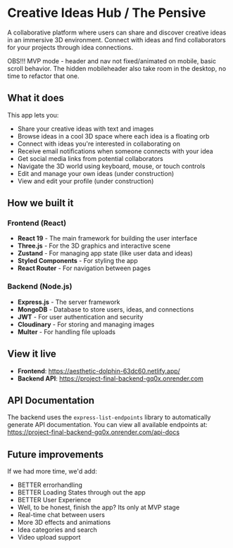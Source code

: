 # Creative Ideas Hub / The Pensive

A collaborative platform where users can share and discover creative ideas in an immersive 3D environment. Connect with ideas and find collaborators for your projects through idea connections.

OBS!!! MVP mode - header and nav not fixed/animated on mobile, basic scroll behavior. The hidden mobileheader also take room in the desktop, no time to refactor that one. 

## What it does

This app lets you:

- Share your creative ideas with text and images
- Browse ideas in a cool 3D space where each idea is a floating orb
- Connect with ideas you're interested in collaborating on
- Receive email notifications when someone connects with your idea
- Get social media links from potential collaborators
- Navigate the 3D world using keyboard, mouse, or touch controls
- Edit and manage your own ideas (under construction)
- View and edit your profile (under construction)

## How we built it

### Frontend (React)

- **React 19** - The main framework for building the user interface
- **Three.js** - For the 3D graphics and interactive scene
- **Zustand** - For managing app state (like user data and ideas)
- **Styled Components** - For styling the app
- **React Router** - For navigation between pages

### Backend (Node.js)

- **Express.js** - The server framework
- **MongoDB** - Database to store users, ideas, and connections
- **JWT** - For user authentication and security
- **Cloudinary** - For storing and managing images
- **Multer** - For handling file uploads

## View it live

- **Frontend**: https://aesthetic-dolphin-63dc60.netlify.app/
- **Backend API**: https://project-final-backend-gq0x.onrender.com

## API Documentation

The backend uses the `express-list-endpoints` library to automatically generate API documentation. You can view all available endpoints at:
https://project-final-backend-gq0x.onrender.com/api-docs

## Future improvements

If we had more time, we'd add:

- BETTER errorhandling
- BETTER Loading States through out the app
- BETTER User Experience
- Well, to be honest, finish the app? Its only at MVP stage
- Real-time chat between users
- More 3D effects and animations
- Idea categories and search
- Video upload support
